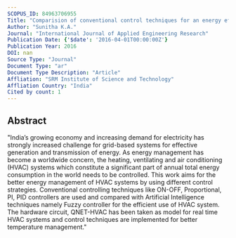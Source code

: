 ```yaml
---
SCOPUS_ID: 84963706955
Title: "Comparision of conventional control techniques for an energy efficient HVAC systems"
Author: "Sunitha K.A."
Journal: "International Journal of Applied Engineering Research"
Publication Date: {'$date': '2016-04-01T00:00:00Z'}
Publication Year: 2016
DOI: nan
Source Type: "Journal"
Document Type: "ar"
Document Type Description: "Article"
Affliation: "SRM Institute of Science and Technology"
Affliation Country: "India"
Cited by count: 1
---
```


## Abstract
"India’s growing economy and increasing demand for electricity has strongly increased challenge for grid-based systems for effective generation and transmission of energy. As energy management has become a worldwide concern, the heating, ventilating and air conditioning (HVAC) systems which constitute a significant part of annual total energy consumption in the world needs to be controlled. This work aims for the better energy management of HVAC systems by using different control strategies. Conventional controlling techniques like ON-OFF, Proportional, PI, PID controllers are used and compared with Artificial Intelligence techniques namely Fuzzy controller for the efficient use of HVAC system. The hardware circuit, QNET-HVAC has been taken as model for real time HVAC systems and control techniques are implemented for better temperature management."
